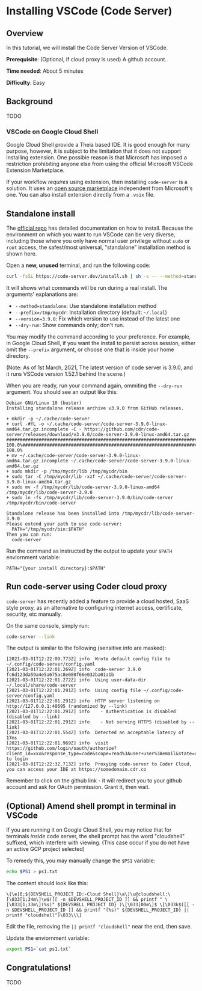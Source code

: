# Installing VSCode (Code Server)

## Overview

In this tutorial, we will install the Code Server Version of VSCode.

**Prerequisite**: (Optional, if cloud proxy is used) A github account.

**Time needed**: About 5 minutes

**Difficulty**: Easy

## Background

TODO

### VSCode on Google Cloud Shell

Google Cloud Shell provide a Theia based IDE. It is good enough for many purpose, however, it is subject to the limitation that it does not support installing extension. One possible reason is that Microsoft has imposed a restriction prohibiting anyone else from using the official Microsoft VSCode Extension Marketplace.

If your workflow *requires* using extension, then installing `code-server` is a solution. It uses an [open source marketplace](https://open-vsx.org/) independent from Microsoft's one. You can also install extension directly from a `.vsix` file.

## Standalone install

The [official repo](https://github.com/cdr/code-server) has detailed documentation on how to install. Because the environment on which you want to run VSCode can be very diverse, including those where you only have normal user privilege without `sudo` or `root` access, the safest/most universal, "standalone" installation method is shown here.

Open a **new, unused** terminal, and run the following code:
```bash
curl -fsSL https://code-server.dev/install.sh | sh -s -- --method=standalone --prefix=/tmp/mycdr --dry-run
```

It will shows what commands will be run during a real install. The arguments' explanations are:

- `--method=standalone`: Use standalone installation method
- `--prefix=/tmp/mycdr`: Installation directory (default: `~/.local`)
- `--version=3.9.0`: Fix which version to use instead of the latest one
- `--dry-run`: Show commands only; don't run.

You may modify the command according to your preference. For example, in Google Cloud Shell, if you want the install to persist across session, either omit the `--prefix` argument, or choose one that is inside your home directory.

(Note: As of 1st March, 2021, The latest version of code server is 3.9.0, and it runs VSCode version 1.52.1 behind the scene.)

When you are ready, run your command again, ommiting the `--dry-run` argument. You should see an output like this:

```
Debian GNU/Linux 10 (buster)
Installing standalone release archive v3.9.0 from GitHub releases.

+ mkdir -p ~/.cache/code-server
+ curl -#fL -o ~/.cache/code-server/code-server-3.9.0-linux-amd64.tar.gz.incomplete -C - https://github.com/cdr/code-server/releases/download/v3.9.0/code-server-3.9.0-linux-amd64.tar.gz
########################################################################################################################################################################################## 100.0%########################################################################################################################################################################################## 100.0%
+ mv ~/.cache/code-server/code-server-3.9.0-linux-amd64.tar.gz.incomplete ~/.cache/code-server/code-server-3.9.0-linux-amd64.tar.gz
+ sudo mkdir -p /tmp/mycdr/lib /tmp/mycdr/bin
+ sudo tar -C /tmp/mycdr/lib -xzf ~/.cache/code-server/code-server-3.9.0-linux-amd64.tar.gz
+ sudo mv -f /tmp/mycdr/lib/code-server-3.9.0-linux-amd64 /tmp/mycdr/lib/code-server-3.9.0
+ sudo ln -fs /tmp/mycdr/lib/code-server-3.9.0/bin/code-server /tmp/mycdr/bin/code-server

Standalone release has been installed into /tmp/mycdr/lib/code-server-3.9.0
Please extend your path to use code-server:
  PATH="/tmp/mycdr/bin:$PATH"
Then you can run:
  code-server
```

Run the command as instructed by the output to update your `$PATH` enviornment variable:
```
PATH="{your install directory}:$PATH"
```

## Run code-server using Coder cloud proxy

`code-server` has recently added a feature to provide a cloud hosted, SaaS style proxy, as an alternative to configuring internet access, certificate, security, etc manually.

On the same console, simply run:
```bash
code-server --link
```

The output is similar to the following (sensitive info are masked):

```
[2021-03-01T12:22:00.773Z] info  Wrote default config file to ~/.config/code-server/config.yaml
[2021-03-01T12:22:01.269Z] info  code-server 3.9.0 fc6d123da59a4e5a675ac8e080f66e032ba01a1b
[2021-03-01T12:22:01.272Z] info  Using user-data-dir ~/.local/share/code-server
[2021-03-01T12:22:01.291Z] info  Using config file ~/.config/code-server/config.yaml
[2021-03-01T12:22:01.291Z] info  HTTP server listening on http://127.0.0.1:40695 (randomized by --link)
[2021-03-01T12:22:01.291Z] info    - Authentication is disabled (disabled by --link)
[2021-03-01T12:22:01.291Z] info    - Not serving HTTPS (disabled by --link)
[2021-03-01T12:22:01.554Z] info  Detected an acceptable latency of 17ms
[2021-03-01T12:22:01.969Z] info  visit https://github.com/login/oauth/authorize?client_id=xxx&response_type=code&scope=read%3Auser+user%3Aemail&state=xxx to login
[2021-03-01T12:22:32.713Z] info  Proxying code-server to Coder Cloud, you can access your IDE at https://somedomain.cdr.co
```

Remember to click on the github link - it will redirect you to your github account and ask for OAuth permission. Grant it, then wait.

## (Optional) Amend shell prompt in terminal in VSCode

If you are running it on Google Cloud Shell, you may notice that for terminals *inside* code server, the shell prompt has the word "cloudshell" suffixed, which interfere with viewing. (This case occur if you do not have an active GCP project selected)

To remedy this, you may manually change the `$PS1` variable:

```bash
echo $PS1 > ps1.txt
```

The content should look like this:

```
\[\e]0;${DEVSHELL_PROJECT_ID:-Cloud Shell}\a\]\u@cloudshell:\[\033[1;34m\]\w$([[ -n $DEVSHELL_PROJECT_ID ]] && printf " \[\033[1;33m\](%s)" ${DEVSHELL_PROJECT_ID} )\[\033[00m\]$ \[\033k$([[ -n $DEVSHELL_PROJECT_ID ]] && printf "(%s)" ${DEVSHELL_PROJECT_ID} || printf "cloudshell")\033\\\]
```

Edit the file, removing the `|| printf "cloudshell"` near the end, then save.

Update the enviornment variable:
```bash
export PS1=`cat ps1.txt`
```

## Congratulations!

TODO
